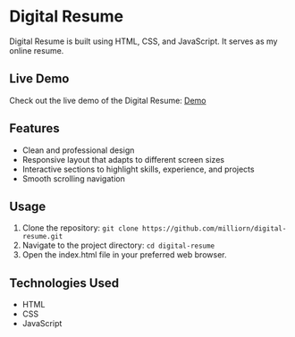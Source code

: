 # Digital Resume

Digital Resume is built using HTML, CSS, and JavaScript. It serves as my online resume.

## Live Demo

Check out the live demo of the Digital Resume: [Demo](https://milliorn.github.io/digital-resume/)

## Features

- Clean and professional design
- Responsive layout that adapts to different screen sizes
- Interactive sections to highlight skills, experience, and projects
- Smooth scrolling navigation

## Usage

1. Clone the repository: `git clone https://github.com/milliorn/digital-resume.git`
2. Navigate to the project directory: `cd digital-resume`
3. Open the index.html file in your preferred web browser.

## Technologies Used
- HTML
- CSS
- JavaScript
